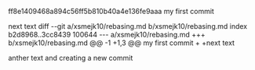 ff8e1409468a894c56ff5b810b40a4e136fe9aaa
my first commit

next text
diff --git a/xsmejk10/rebasing.md b/xsmejk10/rebasing.md
index b2d8968..3cc8439 100644
--- a/xsmejk10/rebasing.md
+++ b/xsmejk10/rebasing.md
@@ -1 +1,3 @@
 my first commit
+
+next text

anther text and creating a new commit

